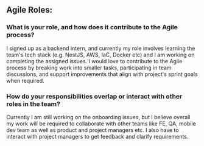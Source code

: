 ## Agile Roles:

### What is your role, and how does it contribute to the Agile process?
I signed up as a backend intern, and currently my role involves learning the team's tech stack (e.g. NestJS, AWS, IaC, Docker etc) 
and I am working on completing the assigned issues. 
I would love to contribute to the Agile process by breaking work into smaller tasks, participating in team discussions, 
and support improvements that align with project's sprint goals when required.

### How do your responsibilities overlap or interact with other roles in the team?
Currently I am still working on the onboarding issues, but I believe overall my work will be required to collaborate with other teams like FE, QA, mobile dev team  as well as product and project managers etc.
I also have to interact with project managers to get feedback and clarify requirements.
